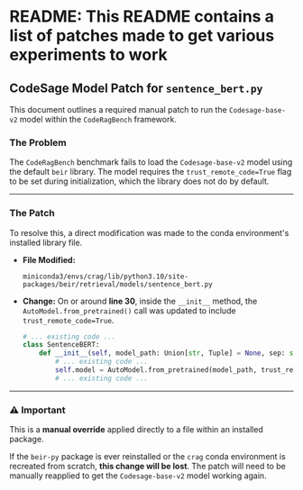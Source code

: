 # README: This README contains a list of patches made to get various experiments to work

## CodeSage Model Patch for `sentence_bert.py`

This document outlines a required manual patch to run the `Codesage-base-v2` model within the `CodeRagBench` framework.

### The Problem

The `CodeRagBench` benchmark fails to load the `Codesage-base-v2` model using the default `beir` library. The model requires the `trust_remote_code=True` flag to be set during initialization, which the library does not do by default.

---

### The Patch

To resolve this, a direct modification was made to the conda environment's installed library file.

* **File Modified:**
    ```
    miniconda3/envs/crag/lib/python3.10/site-packages/beir/retrieval/models/sentence_bert.py
    ```
* **Change:**
    On or around **line 30**, inside the `__init__` method, the `AutoModel.from_pretrained()` call was updated to include `trust_remote_code=True`.

    ```python
    # ... existing code ...
    class SentenceBERT:
        def __init__(self, model_path: Union[str, Tuple] = None, sep: str = " ", **kwargs):
            # ... existing code ...
            self.model = AutoModel.from_pretrained(model_path, trust_remote_code=True) # <--- CHANGE APPLIED HERE
            # ... existing code ...
    ```

---

### ⚠️ Important

This is a **manual override** applied directly to a file within an installed package.

If the `beir-py` package is ever reinstalled or the `crag` conda environment is recreated from scratch, **this change will be lost**. The patch will need to be manually reapplied to get the `Codesage-base-v2` model working again.
